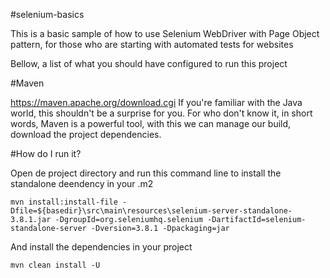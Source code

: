 #selenium-basics

This is a basic sample of how to use Selenium WebDriver with Page Object pattern, for those who are starting with
automated tests for websites

Bellow, a list of what you should have configured to run this project


#Maven

https://maven.apache.org/download.cgi
If you're familiar with the Java world, this shouldn't be a surprise for you. For who don't know it, in short words,
Maven is a powerful tool, with this we can manage our build, download the project dependencies.


#How do I run it?

Open de project directory and run this command line to install the standalone deendency in your .m2

`mvn install:install-file -Dfile=${basedir}\src\main\resources\selenium-server-standalone-3.8.1.jar -DgroupId=org.seleniumhq.selenium -DartifactId=selenium-standalone-server -Dversion=3.8.1 -Dpackaging=jar`


And install the dependencies in your project

`mvn clean install -U`
